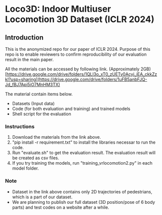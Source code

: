 # Loco3D: Indoor Multiuser Locomotion 3D Dataset (ICLR 2024)

## Introduction

This is the anonymized repo for our paper of ICLR 2024.
Purpose of this repo is to enable reviewers to confirm reproducibility of our evaluation result in the main paper.

All the materials can be accessed by following link. (Approximately 2GB)
[https://drive.google.com/drive/folders/1QLl3o_xT0_zUETv0Acyj_iEA_ckkZzkI?usp=sharing](https://drive.google.com/drive/folders/1uFB5anbFJQ-Jd_fBJ7Api5iO7MnHM3TX)

The material contain items below.
- Datasets (Input data)
- Code (for both evaluation and training) and trained models
- Shell script for the evaluation

### Instructions 

1. Download the materials from the link above.
2. "pip install -r requirement.txt" to install the libraries necessar to run the code.
4. Run "evaluate.sh" to get the evaluation result. The evaluation result will be created as csv files.
5. If you try training the models, run "training_vrlocomotion2.py" in each model folder.

### Note
- Dataset in the link above contains only 2D trajectories of pedestrians, which is a part of our dataset.
- We are planning to publish our full dataset (3D position/pose of 6 body parts) and test codes on a website after a while.
